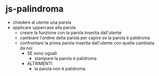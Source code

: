 # js-palindroma

- chiedere al utente una parola
- applicare uppercase alla parola
    - creare la funzione con la parola inserita dall'utente
    - cambiare l'ordine della parola per capire se la parola è palidroma
    - confrontare la prima parola inserita dall'utente con quella cambiata da noi
        - SE sono uguali 
            - stampare la parola è palidroma
        - ALTRIMENTI
            - la parola non è palidroma

